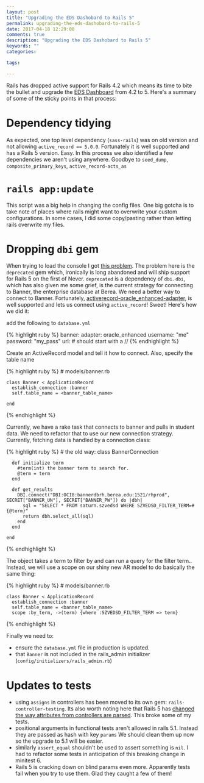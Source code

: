 ```yaml
---
layout: post
title: "Upgrading the EDS Dashobard to Rails 5"
permalink: upgrading-the-eds-dashobard-to-rails-5
date: 2017-04-18 12:29:08
comments: true
description: "Upgrading the EDS Dashobard to Rails 5"
keywords: ""
categories:

tags:

---
```


Rails has dropped active support for Rails 4.2 which means its time to bite the bullet and upgrade the [EDS Dashboard](https://github.com/jstoebel/eds_dashboard) from 4.2 to 5. Here's a summary of some of the sticky points in that process:

# Dependency tidying

As expected, one top level dependency (`sass-rails`) was on old version and not allowing `active_record == 5.0.0`. Fortunately it is well supported and has a Rails 5 version. Easy. In this process we also identified a few dependencies we aren't using anywhere. Goodbye to `seed_dump`, `composite_primary_keys`, `active_record-acts_as`

# `rails app:update`

This script was a big help in changing the config files. One big gotcha is to take note of places where rails might want to overwrite your custom configurations. In some cases, I did some copy/pasting rather than letting rails overwrite my files.

# Dropping `dbi` gem

When trying to load the console I got [this problem](http://stackoverflow.com/questions/43454892/cant-run-rails-dbmigrate-after-upgrading-to-rails-5-0?noredirect=1#comment73969782_43454892). The problem here is the `deprecated` gem which, ironically is long abandoned and will ship support for Rails 5 on the first of Never. `deprecated` is a dependency of `dbi`. `dbi`, which has also given me some grief, is the current strategy for connecting to Banner, the enterprise database at Berea. We need a better way to connect to Banner. Fortunately, [activerecord-oracle_enhanced-adapter](https://rubygems.org/gems/activerecord-oracle_enhanced-adapter/versions/1.6.7), is well supported and lets us connect using `active_record`! Sweet! Here's how we did it:

add the following  to `database.yml`


{% highlight ruby %}
    banner:
      adapter: oracle_enhanced
      username: "me"
      password: "my_pass"
      url: <banner url> # should start with a //
{% endhighlight %}

Create an ActiveRecord model and tell it how to connect. Also, specify the table name

{% highlight ruby %}
    # models/banner.rb

    class Banner < ApplicationRecord
      establish_connection :banner
      self.table_name = <banner_table_name>

    end
{% endhighlight %}

Currently, we have a rake task that connects to banner and pulls in student data. We need to refactor that to use our new connection strategy. Currently, fetching data is handled by a connection class:

{% highlight ruby %}
    # the old way:
    class BannerConnection

      def initialize term
        #term(int) the banner term to search for.
        @term = term
      end

      def get_results
        DBI.connect("DBI:OCI8:bannerdbrh.berea.edu:1521/rhprod", SECRET["BANNER_UN"], SECRET["BANNER_PW"]) do |dbh|
          sql = "SELECT * FROM saturn.szvedsd WHERE SZVEDSD_FILTER_TERM=#{@term}"
          return dbh.select_all(sql)
        end
      end

    end
{% endhighlight %}

The object takes a term to filter by and can run a query for the filter term.. Instead, we will use a scope on our shiny new AR model to do basically the same thing:

{% highlight ruby %}
    # models/banner.rb

    class Banner < ApplicationRecord
      establish_connection :banner
      self.table_name = <banner_table_name>
      scope :by_term, ->(term) {where :SZVEDSD_FILTER_TERM => term}
{% endhighlight %}

Finally we need to:
 - ensure the `database.yml` file in production is updated.
 - that `Banner` is not included in the rails_admin initializer (`config/initializers/rails_admin.rb`)

# Updates to tests

 - using `assigns` in controllers has been moved to its own gem: `rails-controller-testing`. Its also worth noting here that Rails 5 has [changed the way attributes from controllers are parsed](https://github.com/rails/rails-controller-testing/issues/33). This broke some of my tests.
 - positional arguments in functional tests aren't allowed in rails 5.1. Instead they are passed as hash with key `params` We should clean them up now so the upgrade to 5.1 will be easier.
 - similarly `assert_equal` shouldn't be used to assert something is `nil`. I had to refactor some tests in anticipation of this breaking change in minitest 6.
 - Rails 5 is cracking down on blind params even more. Apparently tests fail when you try to use them. Glad they caught a few of them!
